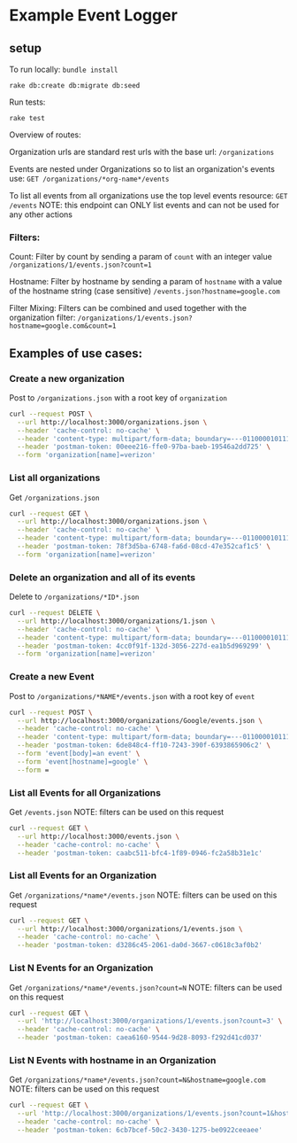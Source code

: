 # Example Event Logger

## setup

To run locally:
`bundle install`

`rake db:create db:migrate db:seed`

Run tests:

`rake test`

Overview of routes:

Organization urls are standard rest urls with the base url:
`/organizations`

Events are nested under Organizations so to list an organization's events use:
`GET /organizations/*org-name*/events`

To list all events from all organizations use the top level events resource:
`GET /events`
NOTE: this endpoint can ONLY list events and can not be used for any other actions

### Filters:

Count:
Filter by count by sending a param of `count` with an integer value
`/organizations/1/events.json?count=1`

Hostname:
Filter by hostname by sending a param of `hostname` with a value of the hostname string (case sensitive)
`/events.json?hostname=google.com`

Filter Mixing:
Filters can be combined and used together with the organization filter:
`/organizations/1/events.json?hostname=google.com&count=1`


## Examples of use cases:

### Create a new organization
Post to `/organizations.json` with a root key of `organization`

``` bash
curl --request POST \
  --url http://localhost:3000/organizations.json \
  --header 'cache-control: no-cache' \
  --header 'content-type: multipart/form-data; boundary=---011000010111000001101001' \
  --header 'postman-token: 00eee216-ffe0-97ba-baeb-19546a2dd725' \
  --form 'organization[name]=verizon'
```

### List all organizations
Get `/organizations.json`

``` bash
curl --request GET \
  --url http://localhost:3000/organizations.json \
  --header 'cache-control: no-cache' \
  --header 'content-type: multipart/form-data; boundary=---011000010111000001101001' \
  --header 'postman-token: 78f3d5ba-6748-fa6d-08cd-47e352caf1c5' \
  --form 'organization[name]=verizon'
```

### Delete an organization and all of its events
Delete to `/organizations/*ID*.json`

``` bash
curl --request DELETE \
  --url http://localhost:3000/organizations/1.json \
  --header 'cache-control: no-cache' \
  --header 'content-type: multipart/form-data; boundary=---011000010111000001101001' \
  --header 'postman-token: 4cc0f91f-132d-3056-227d-ea1b5d969299' \
  --form 'organization[name]=verizon'
```

### Create a new Event
Post to `/organizations/*NAME*/events.json` with a root key of `event`

``` bash
curl --request POST \
  --url http://localhost:3000/organizations/Google/events.json \
  --header 'cache-control: no-cache' \
  --header 'content-type: multipart/form-data; boundary=---011000010111000001101001' \
  --header 'postman-token: 6de848c4-ff10-7243-390f-6393865906c2' \
  --form 'event[body]=an event' \
  --form 'event[hostname]=google' \
  --form =
```

### List all Events for all Organizations
Get `/events.json`
NOTE: filters can be used on this request

``` bash
curl --request GET \
  --url http://localhost:3000/events.json \
  --header 'cache-control: no-cache' \
  --header 'postman-token: caabc511-bfc4-1f89-0946-fc2a58b31e1c'
```

### List all Events for an Organization
Get `/organizations/*name*/events.json`
NOTE: filters can be used on this request

``` bash
curl --request GET \
  --url http://localhost:3000/organizations/1/events.json \
  --header 'cache-control: no-cache' \
  --header 'postman-token: d3286c45-2061-da0d-3667-c0618c3af0b2'
```

### List N Events for an Organization
Get `/organizations/*name*/events.json?count=N`
NOTE: filters can be used on this request

``` bash
curl --request GET \
  --url 'http://localhost:3000/organizations/1/events.json?count=3' \
  --header 'cache-control: no-cache' \
  --header 'postman-token: caea6160-9544-9d28-8093-f292d41cd037'
```

### List N Events with hostname in an Organization
Get `/organizations/*name*/events.json?count=N&hostname=google.com`
NOTE: filters can be used on this request

``` bash
curl --request GET \
  --url 'http://localhost:3000/organizations/1/events.json?count=1&hostname=google.com' \
  --header 'cache-control: no-cache' \
  --header 'postman-token: 6cb7bcef-50c2-3430-1275-be0922ceeaee'
```

